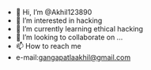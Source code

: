 - 👋 Hi, I’m @Akhil123890
- 👀 I’m interested in hacking 
- 🌱 I’m currently learning ethical hacking
- 💞️ I’m looking to collaborate on ...
- 📫 How to reach me
-    e-mail:gangapatlaakhil@gmail.com 

<!---
Akhil123890/Akhil123890 is a ✨ special ✨ repository because its `README.md` (this file) appears on your GitHub profile.
You can click the Preview link to take a look at your changes.
--->
